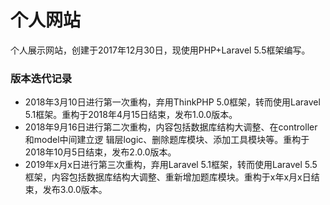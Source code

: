 # 个人网站
个人展示网站，创建于2017年12月30日，现使用PHP+Laravel 5.5框架编写。
### 版本迭代记录
* 2018年3月10日进行第一次重构，弃用ThinkPHP 5.0框架，转而使用Laravel 5.1框架。重构于2018年4月15日结束，发布1.0.0版本。
* 2018年9月16日进行第二次重构，内容包括数据库结构大调整、在controller和model中间建立逻 辑层logic、删除题库模块、添加工具模块等。重构于2018年10月5日结束，发布2.0.0版本。
* 2019年x月x日进行第三次重构，弃用Laravel 5.1框架，转而使用Laravel 5.5框架，内容包括数据库结构大调整、重新增加题库模块。重构于x年x月x日结束，发布3.0.0版本。
